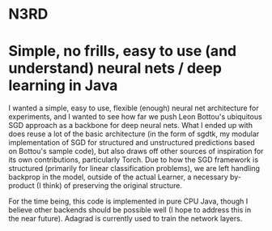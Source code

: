 N3RD
====

# Simple, no frills, easy to use (and understand) neural nets / deep learning in Java

I wanted a simple, easy to use, flexible (enough) neural net architecture for experiments, and I wanted to see how far we push Leon Bottou's ubiquitous SGD approach as a backbone for deep neural nets.  What I ended up with does reuse a lot of the basic architecture (in the form of sgdtk, my modular implementation of SGD for structured and unstructured predictions based on Bottou's sample code), but also draws off other sources of inspiration for its own contributions, particularly Torch.  Due to how the SGD framework is structured (primarily for linear classification problems), we are left handling backprop in the model, outside of the actual Learner, a necessary by-product (I think) of preserving the original structure.

For the time being, this code is implemented in pure CPU Java, though I believe other backends should be possible well (I hope to address this in the near future).  Adagrad is currently used to train the network layers.